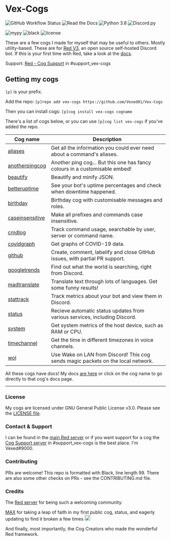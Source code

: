 # Vex-Cogs

![GitHub Workflow Status](https://img.shields.io/github/workflow/status/Vexed01/Vex-Cogs/Checks?label=checks&style=for-the-badge)
![Read the Docs](https://img.shields.io/readthedocs/vex-cogs?style=for-the-badge)
![Python 3.8](https://img.shields.io/badge/python-v3.8-blue?style=for-the-badge)
![Discord.py](https://img.shields.io/badge/discord-py-blue?style=for-the-badge)

![mypy](https://img.shields.io/badge/mypy-checked-brightgreen?style=for-the-badge)
![black](https://img.shields.io/badge/style-black-000000?style=for-the-badge&?link=https://github.com/psf/black)
![license](https://img.shields.io/github/license/Vexed01/Vex-Cogs?style=for-the-badge)

These are a few cogs I made for myself that may be useful to others. Mostly utility-based.
These are for [Red V3](https://github.com/Cog-Creators/Red-DiscordBot/), an open source self-hosted Discord bot. If this is your first time with Red,
take a look at the [docs](https://docs.discord.red).

Support: [Red - Cog Support](https://discord.gg/GD43Nb9H86) in #support_vex-cogs

## Getting my cogs

`[p]` is your prefix.

Add the repo: `[p]repo add vex-cogs https://github.com/Vexed01/Vex-Cogs`

Then you can install cogs: `[p]cog install vex-cogs cogname`

There's a list of cogs below, or you can use `[p]cog list vex-cogs` if you've added the repo.

| Cog name | Description |
| --- | --- |
| [aliases](https://go.vexcodes.com/c/aliases) | Get all the information you could ever need about a command's aliases. |
| [anotherpingcog](https://go.vexcodes.com/c/anotherpingcog) | Another ping cog... But this one has fancy colours in a customisable embed! |
| [beautify](https://go.vexcodes.com/c/beautify) | Beautify and minify JSON. |
| [betteruptime](https://go.vexcodes.com/c/betteruptime) | See your bot's uptime percentages and check when downtime happened. |
| [birthday](https://go.vexcodes.com/c/birthday) | Birthday cog with customisable messages and roles. |
| [caseinsensitive](https://go.vexcodes.com/c/caseinsensitive) | Make all prefixes and commands case insensitive. |
| [cmdlog](https://go.vexcodes.com/c/cmdlog) | Track command usage, searchable by user, server or command name. |
| [covidgraph](https://go.vexcodes.com/c/covidgraph) | Get graphs of COVID-19 data. |
| [github](https://go.vexcodes.com/c/github) | Create, comment, labelify and close GitHub issues, with partial PR support. |
| [googletrends](https://go.vexcodes.com/c/googletrends) | Find out what the world is searching, right from Discord. |
| [madtranslate](https://go.vexcodes.com/c/madtranslate) | Translate text through lots of languages. Get some funny results! |
| [stattrack](https://go.vexcodes.com/c/stattrack) | Track metrics about your bot and view them in Discord. |
| [status](https://go.vexcodes.com/c/status) | Recieve automatic status updates from various services, including Discord. |
| [system](https://go.vexcodes.com/c/system) | Get system metrics of the host device, such as RAM or CPU. |
| [timechannel](https://go.vexcodes.com/c/timechannel) | Get the time in different timezones in voice channels. |
| [wol](https://go.vexcodes.com/c/wol) | Use Wake on LAN from Discord! This cog sends magic packets on the local network.

All these cogs have docs! My docs [are here](https://cogdocs.vexcodes.com/en/latest) or click on the cog name to go directly to that cog's docs page.

---

### License

My cogs are licensed under GNU General Public License v3.0. Please see the [LICENSE file](LICENSE).

### Contact & Support

I can be found in the [main Red server](https://discord.gg/red) or if you want support for a cog the [Cog Support server](https://discord.gg/GD43Nb9H86) in #support_vex-cogs is the best place. I'm Vexed#9000.

### Contributing

PRs are welcome! This repo is formatted with Black, line length 99. There are also some other checks on PRs - see the CONTRIBUTING.md file.

### Credits

The [Red server](https://discord.gg/red) for being such a welcoming community.

[MAX](https://github.com/maxbooiii) for taking a leap of faith in my first public cog, status, and eagerly updating to find it broken a few times
<img src="https://media.discordapp.net/attachments/133251234164375552/813322657185136650/aha.png" alt="aha" width="18" height="18">

And finally, most importantly, the Cog Creators who made the wonderful Red framework.
